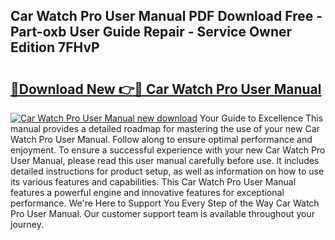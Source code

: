 ## Car Watch Pro User Manual PDF Download Free - Part-oxb User Guide Repair - Service Owner Edition 7FHvP

# <h2><a href="http://cf2159.oget.top/?id=Car+Watch+Pro+User+Manual">🔗Download New 👉🔴 Car Watch Pro User Manual</a></h2>

[![Car Watch Pro User Manual new download](https://i.imgur.com/5g1atiW.png)](http://cf2159.oget.top/?id=Car+Watch+Pro+User+Manual)
Your Guide to Excellence This manual provides a detailed roadmap for mastering the use of your new Car Watch Pro User Manual. Follow along to ensure optimal performance and enjoyment. To ensure a successful experience with your new Car Watch Pro User Manual, please read this user manual carefully before use. It includes detailed instructions for product setup, as well as information on how to use its various features and capabilities. This Car Watch Pro User Manual features a powerful engine and innovative features for exceptional performance. We're Here to Support You Every Step of the Way Car Watch Pro User Manual. Our customer support team is available throughout your journey.
